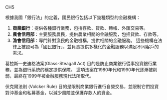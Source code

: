 CH5

根據我國「銀行法」的定義，國民銀行包括以下幾種類型的金融機構：
1. **商業銀行**：提供各種銀行業務，包括存款、貸款、轉帳、外匯交易等。
2. **農會信用部**：主要服務農民，提供農業相關的金融服務，包括貸款、存款等。
3. **漁會信用部**：專門針對漁民的金融機構，提供相關的金融服務。
這些機構在法律上被認可為「國民銀行」，並負責提供多樣化的金融服務以滿足不同客戶的需求。



葛拉斯―史迪格法案(Glass-Steagall Act)
目的是防止商業銀行從事投資銀行業務，並為銀行系統的穩定提供保障。
這項法案在1980年代和1990年代逐漸被削弱，最終在1999年被金融服務現代法所取代。



伏克爾法則 (Volcker Rule)
目的是限制商業銀行進行自營交易，並限制它們投資對沖基金和私募基金，以減少風險並保護存款人的資金。



